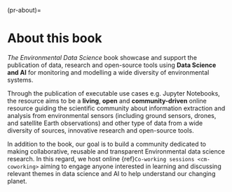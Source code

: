 (pr-about)=
# About this book

_The Environmental Data Science_ book showcase and support the publication of data, research and open-source tools using **Data Science and AI** for monitoring and modelling a wide diversity of environmental systems. 

Through the publication of executable use cases e.g. Jupyter Notebooks, the resource aims to be a **living**, **open** and **community-driven** online resource guiding the scientific community about information extraction and analysis from environmental sensors (including ground sensors, drones, and satellite Earth observations) and other type of data from a wide diversity of sources, innovative research and open-source tools.

In addition to the book, our goal is to build a community dedicated to making collaborative, reusable and transparent Environmental data science research. In this regard, we host online {ref}`Co-working sessions <cm-coworking>` aiming to engage anyone interested in learning and discussing relevant themes in data science and AI to help understand our changing planet.